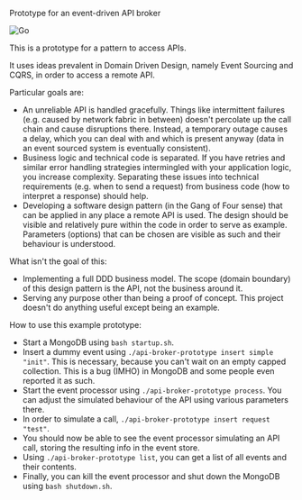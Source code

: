 Prototype for an event-driven API broker

![Go](https://github.com/UlrichEckhardt/api-broker-prototype/workflows/Go/badge.svg)

This is a prototype for a pattern to access APIs.

It uses ideas prevalent in Domain Driven Design, namely Event Sourcing and CQRS, in order to access a remote API. 

Particular goals are:

 - An unreliable API is handled gracefully.
   Things like intermittent failures (e.g. caused by network fabric in between) doesn't percolate up the call chain and cause disruptions there.
   Instead, a temporary outage causes a delay, which you can deal with and which is present anyway (data in an event sourced system is eventually consistent).
 - Business logic and technical code is separated.
   If you have retries and similar error handling strategies intermingled with your application logic, you increase complexity.
   Separating these issues into technical requirements (e.g. when to send a request) from business code (how to interpret a response) should help.
 - Developing a software design pattern (in the Gang of Four sense) that can be applied in any place a remote API is used.
   The design should be visible and relatively pure within the code in order to serve as example.
   Parameters (options) that can be chosen are visible as such and their behaviour is understood.

What isn't the goal of this:

 - Implementing a full DDD business model.
   The scope (domain boundary) of this design pattern is the API, not the business around it. 
 - Serving any purpose other than being a proof of concept.
   This project doesn't do anything useful except being an example.


How to use this example prototype:

 - Start a MongoDB using `bash startup.sh`.
 - Insert a dummy event using `./api-broker-prototype insert simple "init"`. This
   is necessary, because you can't wait on an empty capped collection. This is a
   bug (IMHO) in MongoDB and some people even reported it as such.
 - Start the event processor using `./api-broker-prototype process`. You can adjust
   the simulated behaviour of the API using various parameters there.
 - In order to simulate a call, `./api-broker-prototype insert request "test"`.
 - You should now be able to see the event processor simulating an API call, storing
   the resulting info in the event store.
 - Using `./api-broker-prototype list`, you can get a list of all events and their
   contents.
 - Finally, you can kill the event processor and shut down the MongoDB using
   `bash shutdown.sh`.

